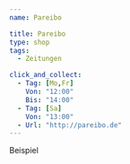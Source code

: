 ```yaml
---
name: Pareibo

title: Pareibo
type: shop
tags:
  - Zeitungen

click_and_collect:
  - Tag: [Mo,Fr]
    Von: "12:00"
    Bis: "14:00"
  - Tag: [Sa]
    Von: "13:00"
  - Url: "http://pareibo.de"
---
```

Beispiel
